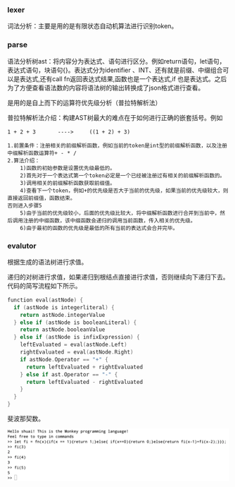 ### lexer

词法分析：主要是用的是有限状态自动机算法进行识别token。

### parse

语法分析树ast：将内容分为表达式、语句进行区分。例如return语句，let语句，表达式语句，块语句{}。表达式分为identifier 、INT、还有就是前缀、中缀组合可以是表达式,还有call fn返回表达式结果,函数也是一个表达式,if 也是表达式。之后为了方便查看语法数的内容将语法树的输出转换成了json格式进行查看。

是用的是自上而下的运算符优先级分析（普拉特解析法）

普拉特解析法介绍：构建AST树最大的难点在于如何进行正确的嵌套括号。例如

```
1 + 2 + 3       ---->     ((1 + 2) + 3) 
```

```
1.前置条件：注册相关的前缀解析函数，例如当前的token是int型的前缀解析函数，以及注册中缀解析函数运算符+ - * /
2.算法介绍：
	1)函数的初始参数是设置优先级最低的。
	2)首先对于一个表达式第一个token必定是一个已经被注册过有相关的前缀解析函数的。
	3)调用相关的前缀解析函数获取前缀值。
	4)查看下一个token，例如+的优先级是否大于当前的优先级，如果当前的优先级较大，则直接返回前缀值，函数结束。
否则进入步骤5
	5)由于当前的优先级较小，后面的优先级比较大，将中缀解析函数进行合并到当前中，然后调用注册的中缀函数，该中缀函数会递归的调用当前函数，传入相关的优先级。
	6)由于最初的函数的优先级是最低的所有当前的表达式会合并完毕。
```

### evalutor

根据生成的语法树进行求值。

递归的对树进行求值，如果递归到根结点直接进行求值，否则继续向下递归下去。代码的简写流程如下所示。

```go
function eval(astNode) {
  if (astNode is integerliteral) {
    return astNode.integerValue
  } else if (astNode is booleanLiteral) {
    return astNode.booleanValue
  } else if (astNode is infixExpression) {
    leftEvaluated = eval(astNode.Left)
    rightEvaluated = eval(astNode.Right)
    if astNode.Operator == "+" {
      return leftEvaluated + rightEvaluated
    } else if ast.Operator == "-" {
      return leftEvaluated - rightEvaluated
    }
  }
}
```

斐波那契数。

![image-20230831172721539](assets/image-20230831172721539.png)
